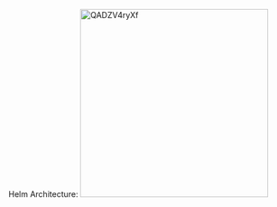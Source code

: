 Helm Architecture: 
<img width="333" alt="QADZV4ryXf" src="https://github.com/devopsmails/devops/assets/119680288/74725ddb-9cc3-4dbb-8edc-9bf5e501e249">

